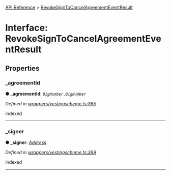 [API Reference](../README.md) > [RevokeSignToCancelAgreementEventResult](../interfaces/RevokeSignToCancelAgreementEventResult.md)



# Interface: RevokeSignToCancelAgreementEventResult


## Properties
<a id="_agreementId"></a>

###  _agreementId

**●  _agreementId**:  *`BigNumber.BigNumber`* 

*Defined in [wrappers/vestingscheme.ts:365](https://github.com/daostack/arc.js/blob/42de6847/lib/wrappers/vestingscheme.ts#L365)*



indexed




___

<a id="_signer"></a>

###  _signer

**●  _signer**:  *[Address](../#Address)* 

*Defined in [wrappers/vestingscheme.ts:369](https://github.com/daostack/arc.js/blob/42de6847/lib/wrappers/vestingscheme.ts#L369)*



indexed




___


